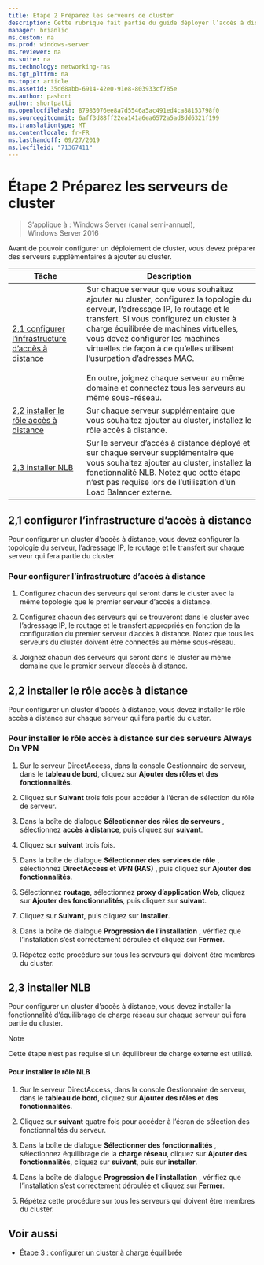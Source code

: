 ```yaml
---
title: Étape 2 Préparez les serveurs de cluster
description: Cette rubrique fait partie du guide déployer l’accès à distance dans un cluster dans Windows Server 2016.
manager: brianlic
ms.custom: na
ms.prod: windows-server
ms.reviewer: na
ms.suite: na
ms.technology: networking-ras
ms.tgt_pltfrm: na
ms.topic: article
ms.assetid: 35d68abb-6914-42e0-91e8-803933cf785e
ms.author: pashort
author: shortpatti
ms.openlocfilehash: 87983076ee8a7d5546a5ac491ed4ca88153798f0
ms.sourcegitcommit: 6aff3d88ff22ea141a6ea6572a5ad8dd6321f199
ms.translationtype: MT
ms.contentlocale: fr-FR
ms.lasthandoff: 09/27/2019
ms.locfileid: "71367411"
---
```

# <a name="step-2-prepare-cluster-servers"></a>Étape 2 Préparez les serveurs de cluster

>S’applique à : Windows Server (canal semi-annuel), Windows Server 2016

Avant de pouvoir configurer un déploiement de cluster, vous devez préparer des serveurs supplémentaires à ajouter au cluster.  
  
|Tâche|Description|  
|----|--------|  
|[2,1 configurer l’infrastructure d’accès à distance](#BKMK_config)|Sur chaque serveur que vous souhaitez ajouter au cluster, configurez la topologie du serveur, l’adressage IP, le routage et le transfert. Si vous configurez un cluster à charge équilibrée de machines virtuelles, vous devez configurer les machines virtuelles de façon à ce qu’elles utilisent l’usurpation d’adresses MAC.<br /><br />En outre, joignez chaque serveur au même domaine et connectez tous les serveurs au même sous-réseau.|  
|[2,2 installer le rôle accès à distance](#BKMK_Install)|Sur chaque serveur supplémentaire que vous souhaitez ajouter au cluster, installez le rôle accès à distance.|  
|[2,3 installer NLB](#BKMK_NLB)|Sur le serveur d’accès à distance déployé et sur chaque serveur supplémentaire que vous souhaitez ajouter au cluster, installez la fonctionnalité NLB. Notez que cette étape n’est pas requise lors de l’utilisation d’un Load Balancer externe.|  
  
## <a name="BKMK_config"></a>2,1 configurer l’infrastructure d’accès à distance  
Pour configurer un cluster d’accès à distance, vous devez configurer la topologie du serveur, l’adressage IP, le routage et le transfert sur chaque serveur qui fera partie du cluster.  
  
### <a name="to-configure-the-remote-access-infrastructure"></a>Pour configurer l’infrastructure d’accès à distance  
  
1.  Configurez chacun des serveurs qui seront dans le cluster avec la même topologie que le premier serveur d’accès à distance.  
  
2.  Configurez chacun des serveurs qui se trouveront dans le cluster avec l’adressage IP, le routage et le transfert appropriés en fonction de la configuration du premier serveur d’accès à distance. Notez que tous les serveurs du cluster doivent être connectés au même sous-réseau.  
  
3.  Joignez chacun des serveurs qui seront dans le cluster au même domaine que le premier serveur d’accès à distance.  
  
## <a name="BKMK_Install"></a>2,2 installer le rôle accès à distance  
Pour configurer un cluster d’accès à distance, vous devez installer le rôle accès à distance sur chaque serveur qui fera partie du cluster.  
  
### <a name="to-install-the-remote-access-role-on-always-on-vpn-servers"></a>Pour installer le rôle accès à distance sur des serveurs Always On VPN  
  
1.  Sur le serveur DirectAccess, dans la console Gestionnaire de serveur, dans le **tableau de bord**, cliquez sur **Ajouter des rôles et des fonctionnalités**.  
  
2.  Cliquez sur **Suivant** trois fois pour accéder à l’écran de sélection du rôle de serveur.  
  
3.  Dans la boîte de dialogue **Sélectionner des rôles de serveurs** , sélectionnez **accès à distance**, puis cliquez sur **suivant**.  
  
4.  Cliquez sur **suivant** trois fois.  
  
5.  Dans la boîte de dialogue **Sélectionner des services de rôle** , sélectionnez **DirectAccess et VPN (RAS)** , puis cliquez sur **Ajouter des fonctionnalités**.  
  
6.  Sélectionnez **routage**, sélectionnez **proxy d’application Web**, cliquez sur **Ajouter des fonctionnalités**, puis cliquez sur **suivant**.  
  
7. Cliquez sur **Suivant**, puis cliquez sur **Installer**.  
  
8.  Dans la boîte de dialogue **Progression de l’installation** , vérifiez que l’installation s’est correctement déroulée et cliquez sur **Fermer**.  
  
9.  Répétez cette procédure sur tous les serveurs qui doivent être membres du cluster.  
  
## <a name="BKMK_NLB"></a>2,3 installer NLB  
Pour configurer un cluster d’accès à distance, vous devez installer la fonctionnalité d’équilibrage de charge réseau sur chaque serveur qui fera partie du cluster.  
  
> [!NOTE]  
> Cette étape n’est pas requise si un équilibreur de charge externe est utilisé.  
  
#### <a name="to-install-the-nlb-role"></a>Pour installer le rôle NLB  
  
1.  Sur le serveur DirectAccess, dans la console Gestionnaire de serveur, dans le **tableau de bord**, cliquez sur **Ajouter des rôles et des fonctionnalités**.  
  
2.  Cliquez sur **suivant** quatre fois pour accéder à l’écran de sélection des fonctionnalités du serveur.  
  
3.  Dans la boîte de dialogue **Sélectionner des fonctionnalités** , sélectionnez équilibrage de la **charge réseau**, cliquez sur **Ajouter des fonctionnalités**, cliquez sur **suivant**, puis sur **installer**.  
  
4.  Dans la boîte de dialogue **Progression de l’installation** , vérifiez que l’installation s’est correctement déroulée et cliquez sur **Fermer**.  
  
5.  Répétez cette procédure sur tous les serveurs qui doivent être membres du cluster.  
  
## <a name="BKMK_Links"></a>Voir aussi  
  
-   [Étape 3 : configurer un cluster à charge équilibrée](Step-3-Configure-a-Load-Balanced-Cluster.md)  
  


